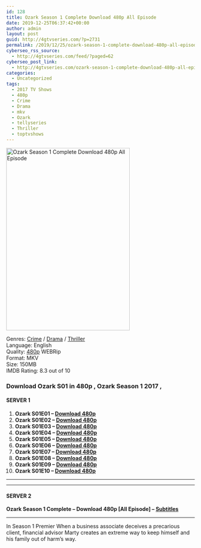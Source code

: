 ```yaml
---
id: 128
title: Ozark Season 1 Complete Download 480p All Episode
date: 2019-12-25T06:37:42+00:00
author: admin
layout: post
guid: http://4gtvseries.com/?p=2731
permalink: /2019/12/25/ozark-season-1-complete-download-480p-all-episode/
cyberseo_rss_source:
  - http://4gtvseries.com/feed/?paged=62
cyberseo_post_link:
  - http://4gtvseries.com/ozark-season-1-complete-download-480p-all-episode/
categories:
  - Uncategorized
tags:
  - 2017 TV Shows
  - 480p
  - Crime
  - Drama
  - mkv
  - Ozark
  - tellyseries
  - Thriller
  - toptvshows
---
```

<img loading="lazy" class="aligncenter" src="https://1.bp.blogspot.com/-b3HXQVIzvJU/XgMCBbhSG-I/AAAAAAAAAos/NFQ_wS08YLYkjG7rh_1cxmkpW9g5Y4dQwCK4BGAYYCw/s1600/Ozark%2BSeason%2B1.jpg" alt="Ozark Season 1 Complete Download 480p All Episode" width="330" height="488" />

Genres: <a href="http://4gtvseries.com/tag/crime/" data-wpel-link="internal">Crime</a> /&nbsp;<a href="http://4gtvseries.com/tag/drama/" data-wpel-link="internal">Drama</a> / <a href="http://4gtvseries.com/tag/theiller/" data-wpel-link="internal">Thriller</a>  
Language: English  
Quality:&nbsp;<a href="http://4gtvseries.com/tag/480p/" data-wpel-link="internal">480p</a> WEBRip  
Format: MKV  
Size: 150MB  
IMDB Rating: 8.3 out of 10

### **Download Ozark S01 in 480p , Ozark Season 1 2017 ,&nbsp;**

#### <span><strong>SERVER 1</strong></span>

  1. **Ozark S01E01 – <a href="http://slink.dl480p.xyz/JadH9hII" data-wpel-link="external" target="_blank" rel="nofollow external noopener noreferrer" class="wpel-icon-left"><i class="wpel-icon fa fa-download" aria-hidden="true"></i>Download 480p</a>**
  2. **Ozark S01E02 – <a href="http://slink.dl480p.xyz/5ZvT4" data-wpel-link="external" target="_blank" rel="nofollow external noopener noreferrer" class="wpel-icon-left"><i class="wpel-icon fa fa-download" aria-hidden="true"></i>Download 480p</a>**
  3. **Ozark S01E03 – <a href="http://slink.dl480p.xyz/TVvvS" data-wpel-link="external" target="_blank" rel="nofollow external noopener noreferrer" class="wpel-icon-left"><i class="wpel-icon fa fa-download" aria-hidden="true"></i>Download 480p</a>**
  4. **Ozark S01E04 – <a href="http://slink.dl480p.xyz/wRKk4g" data-wpel-link="external" target="_blank" rel="nofollow external noopener noreferrer" class="wpel-icon-left"><i class="wpel-icon fa fa-download" aria-hidden="true"></i>Download 480p</a>**
  5. **Ozark S01E05 – <a href="http://slink.dl480p.xyz/w9wLcUD" data-wpel-link="external" target="_blank" rel="nofollow external noopener noreferrer" class="wpel-icon-left"><i class="wpel-icon fa fa-download" aria-hidden="true"></i>Download 480p</a>**
  6. **Ozark S01E06 – <a href="http://slink.dl480p.xyz/erxENGQ" data-wpel-link="external" target="_blank" rel="nofollow external noopener noreferrer" class="wpel-icon-left"><i class="wpel-icon fa fa-download" aria-hidden="true"></i>Download 480p</a>**
  7. **Ozark S01E07 – <a href="http://slink.dl480p.xyz/5nMzEwaQ" data-wpel-link="external" target="_blank" rel="nofollow external noopener noreferrer" class="wpel-icon-left"><i class="wpel-icon fa fa-download" aria-hidden="true"></i>Download 480p</a>**
  8. **Ozark S01E08 – <a href="http://slink.dl480p.xyz/j0Kw07" data-wpel-link="external" target="_blank" rel="nofollow external noopener noreferrer" class="wpel-icon-left"><i class="wpel-icon fa fa-download" aria-hidden="true"></i>Download 480p</a>**
  9. **Ozark S01E09 – <a href="http://slink.dl480p.xyz/VmLi4XK" data-wpel-link="external" target="_blank" rel="nofollow external noopener noreferrer" class="wpel-icon-left"><i class="wpel-icon fa fa-download" aria-hidden="true"></i>Download 480p</a>**
 10. **Ozark S01E10 – <a href="http://slink.dl480p.xyz/9xl5ZyzU" data-wpel-link="external" target="_blank" rel="nofollow external noopener noreferrer" class="wpel-icon-left"><i class="wpel-icon fa fa-download" aria-hidden="true"></i>Download 480p</a>**

* * *

* * *

#### <span><strong>SERVER 2</strong></span>

**Ozark Season 1 Complete – Download 480p [All Episode] – <a href="https://subscene.com/subtitles/ozark-first-season" data-wpel-link="external" target="_blank" rel="nofollow external noopener noreferrer" class="wpel-icon-left"><i class="wpel-icon fa fa-download" aria-hidden="true"></i>Subtitles</a>**

* * *

In Season 1 Premier When a business associate deceives a precarious client, financial advisor Marty creates an extreme way to keep himself and his family out of harm’s way.

<div align="center">
</div>